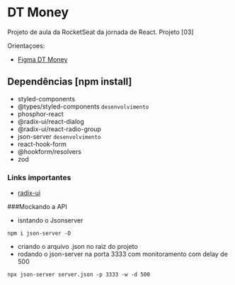 # DT Money

Projeto de aula da RocketSeat da jornada de React. Projeto [03]

Orientaçoes:

- [Figma DT Money](react-03-dt-money)

## Dependências [npm install]

- styled-components
- @types/styled-components `desenvolvimento`
- phosphor-react
- @radix-ui/react-dialog
- @radix-ui/react-radio-group
- json-server `desenvolvimento`
- react-hook-form
- @hookform/resolvers
- zod

### Links importantes
- [radix-ui](https://www.radix-ui.com/)

###Mockando a API
- isntando o Jsonserver
```
npm i json-server -D
```
- criando o arquivo .json no raiz do projeto
- rodando o json-server na porta 3333 com monitoramento com delay de 500
```
npx json-server server.json -p 3333 -w -d 500
```